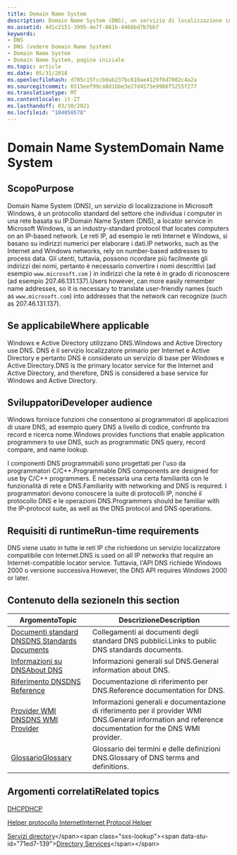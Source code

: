 ```yaml
---
title: Domain Name System
description: Domain Name System (DNS), un servizio di localizzazione in Microsoft Windows, è un protocollo standard del settore che individua i computer in una rete basata su IP.
ms.assetid: 4d1c2151-3995-4e7f-881b-4466bd7b7bb7
keywords:
- DNS
- DNS (vedere Domain Name System)
- Domain Name System
- Domain Name System, pagina iniziale
ms.topic: article
ms.date: 05/31/2018
ms.openlocfilehash: d705c15fccb0ab237bc610ae4129f6d7002c4a2a
ms.sourcegitcommit: 6515eef99ca0d1bbe3e27d4575e9986f5255f277
ms.translationtype: MT
ms.contentlocale: it-IT
ms.lasthandoff: 03/10/2021
ms.locfileid: "104058578"
---
```

# <a name="domain-name-system"></a><span data-ttu-id="71ed7-107">Domain Name System</span><span class="sxs-lookup"><span data-stu-id="71ed7-107">Domain Name System</span></span>

## <a name="purpose"></a><span data-ttu-id="71ed7-108">Scopo</span><span class="sxs-lookup"><span data-stu-id="71ed7-108">Purpose</span></span>

<span data-ttu-id="71ed7-109">Domain Name System (DNS), un servizio di localizzazione in Microsoft Windows, è un protocollo standard del settore che individua i computer in una rete basata su IP.</span><span class="sxs-lookup"><span data-stu-id="71ed7-109">Domain Name System (DNS), a locator service in Microsoft Windows, is an industry-standard protocol that locates computers on an IP-based network.</span></span> <span data-ttu-id="71ed7-110">Le reti IP, ad esempio le reti Internet e Windows, si basano su indirizzi numerici per elaborare i dati.</span><span class="sxs-lookup"><span data-stu-id="71ed7-110">IP networks, such as the Internet and Windows networks, rely on number-based addresses to process data.</span></span> <span data-ttu-id="71ed7-111">Gli utenti, tuttavia, possono ricordare più facilmente gli indirizzi dei nomi, pertanto è necessario convertire i nomi descrittivi (ad esempio `www.microsoft.com` ) in indirizzi che la rete è in grado di riconoscere (ad esempio 207.46.131.137).</span><span class="sxs-lookup"><span data-stu-id="71ed7-111">Users however, can more easily remember name addresses, so it is necessary to translate user-friendly names (such as `www.microsoft.com`) into addresses that the network can recognize (such as 207.46.131.137).</span></span>

## <a name="where-applicable"></a><span data-ttu-id="71ed7-112">Se applicabile</span><span class="sxs-lookup"><span data-stu-id="71ed7-112">Where applicable</span></span>

<span data-ttu-id="71ed7-113">Windows e Active Directory utilizzano DNS.</span><span class="sxs-lookup"><span data-stu-id="71ed7-113">Windows and Active Directory use DNS.</span></span> <span data-ttu-id="71ed7-114">DNS è il servizio localizzatore primario per Internet e Active Directory e pertanto DNS è considerato un servizio di base per Windows e Active Directory.</span><span class="sxs-lookup"><span data-stu-id="71ed7-114">DNS is the primary locator service for the Internet and Active Directory, and therefore, DNS is considered a base service for Windows and Active Directory.</span></span>

## <a name="developer-audience"></a><span data-ttu-id="71ed7-115">Sviluppatori</span><span class="sxs-lookup"><span data-stu-id="71ed7-115">Developer audience</span></span>

<span data-ttu-id="71ed7-116">Windows fornisce funzioni che consentono ai programmatori di applicazioni di usare DNS, ad esempio query DNS a livello di codice, confronto tra record e ricerca nome.</span><span class="sxs-lookup"><span data-stu-id="71ed7-116">Windows provides functions that enable application programmers to use DNS, such as programmatic DNS query, record compare, and name lookup.</span></span>

<span data-ttu-id="71ed7-117">I componenti DNS programmabili sono progettati per l'uso da programmatori C/C++.</span><span class="sxs-lookup"><span data-stu-id="71ed7-117">Programmable DNS components are designed for use by C/C++ programmers.</span></span> <span data-ttu-id="71ed7-118">È necessaria una certa familiarità con le funzionalità di rete e DNS.</span><span class="sxs-lookup"><span data-stu-id="71ed7-118">Familiarity with networking and DNS is required.</span></span> <span data-ttu-id="71ed7-119">I programmatori devono conoscere la suite di protocolli IP, nonché il protocollo DNS e le operazioni DNS.</span><span class="sxs-lookup"><span data-stu-id="71ed7-119">Programmers should be familiar with the IP-protocol suite, as well as the DNS protocol and DNS operations.</span></span>

## <a name="run-time-requirements"></a><span data-ttu-id="71ed7-120">Requisiti di runtime</span><span class="sxs-lookup"><span data-stu-id="71ed7-120">Run-time requirements</span></span>

<span data-ttu-id="71ed7-121">DNS viene usato in tutte le reti IP che richiedono un servizio localizzatore compatibile con Internet.</span><span class="sxs-lookup"><span data-stu-id="71ed7-121">DNS is used on all IP networks that require an Internet-compatible locator service.</span></span> <span data-ttu-id="71ed7-122">Tuttavia, l'API DNS richiede Windows 2000 o versione successiva.</span><span class="sxs-lookup"><span data-stu-id="71ed7-122">However, the DNS API requires Windows 2000 or later.</span></span>

## <a name="in-this-section"></a><span data-ttu-id="71ed7-123">Contenuto della sezione</span><span class="sxs-lookup"><span data-stu-id="71ed7-123">In this section</span></span>



| <span data-ttu-id="71ed7-124">Argomento</span><span class="sxs-lookup"><span data-stu-id="71ed7-124">Topic</span></span>                                                             | <span data-ttu-id="71ed7-125">Descrizione</span><span class="sxs-lookup"><span data-stu-id="71ed7-125">Description</span></span>                                                                          |
|-------------------------------------------------------------------|--------------------------------------------------------------------------------------|
| [<span data-ttu-id="71ed7-126">Documenti standard DNS</span><span class="sxs-lookup"><span data-stu-id="71ed7-126">DNS Standards Documents</span></span>](dns-standards-documents.md)<br/> | <span data-ttu-id="71ed7-127">Collegamenti ai documenti degli standard DNS pubblici.</span><span class="sxs-lookup"><span data-stu-id="71ed7-127">Links to public DNS standards documents.</span></span><br/>                                  |
| [<span data-ttu-id="71ed7-128">Informazioni su DNS</span><span class="sxs-lookup"><span data-stu-id="71ed7-128">About DNS</span></span>](about-dns.md)<br/>                             | <span data-ttu-id="71ed7-129">Informazioni generali sul DNS.</span><span class="sxs-lookup"><span data-stu-id="71ed7-129">General information about DNS.</span></span><br/>                                            |
| [<span data-ttu-id="71ed7-130">Riferimento DNS</span><span class="sxs-lookup"><span data-stu-id="71ed7-130">DNS Reference</span></span>](dns-reference.md)<br/>                     | <span data-ttu-id="71ed7-131">Documentazione di riferimento per DNS.</span><span class="sxs-lookup"><span data-stu-id="71ed7-131">Reference documentation for DNS.</span></span><br/>                                          |
| [<span data-ttu-id="71ed7-132">Provider WMI DNS</span><span class="sxs-lookup"><span data-stu-id="71ed7-132">DNS WMI Provider</span></span>](dns-wmi-provider.md)<br/>               | <span data-ttu-id="71ed7-133">Informazioni generali e documentazione di riferimento per il provider WMI DNS.</span><span class="sxs-lookup"><span data-stu-id="71ed7-133">General information and reference documentation for the DNS WMI provider.</span></span><br/> |
| [<span data-ttu-id="71ed7-134">Glossario</span><span class="sxs-lookup"><span data-stu-id="71ed7-134">Glossary</span></span>](glossary-gly.md)<br/>                           | <span data-ttu-id="71ed7-135">Glossario dei termini e delle definizioni DNS.</span><span class="sxs-lookup"><span data-stu-id="71ed7-135">Glossary of DNS terms and definitions.</span></span><br/>                                    |



 

## <a name="related-topics"></a><span data-ttu-id="71ed7-136">Argomenti correlati</span><span class="sxs-lookup"><span data-stu-id="71ed7-136">Related topics</span></span>

<dl> <dt>

[<span data-ttu-id="71ed7-137">DHCP</span><span class="sxs-lookup"><span data-stu-id="71ed7-137">DHCP</span></span>](/previous-versions/windows/desktop/dhcp/dhcp-start-page)
</dt> <dt>

[<span data-ttu-id="71ed7-138">Helper protocollo Internet</span><span class="sxs-lookup"><span data-stu-id="71ed7-138">Internet Protocol Helper</span></span>](/windows/desktop/IpHlp/ip-helper-start-page)
</dt> <dt>

<span data-ttu-id="71ed7-139">[Servizi directory](https://msdn.microsoft.com/library/Dd425378(v=VS.85).aspx)</span><span class="sxs-lookup"><span data-stu-id="71ed7-139">[Directory Services](https://msdn.microsoft.com/library/Dd425378(v=VS.85).aspx)</span></span>
</dt> </dl>

 

